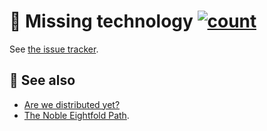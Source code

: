 # :sauropod: Missing technology [![count](https://img.shields.io/github/issues/aureooms/404.svg)](https://github.com/aureooms/404/issues)

See [the issue tracker](https://github.com/aureooms/404/issues).



## :link: See also

 - [Are we distributed yet?](https://github.com/arewedistributedyet/arewedistributedyet)
 - [The Noble Eightfold Path](https://github.com/aureooms/eightfold).
 

